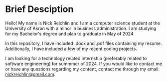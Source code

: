 # Brief Desciption 

Hello! My name is Nick Reichlin and I am a computer science student at the University of Akron with a minor in business administration. I am studying for my Bachelor's degree and plan to graduate in May of 2024.

In this repository, I have included .docx and .pdf files containing my resume. Additionally, I have included a few of my recent coding projects. 

I am looking for a technology related internship (preferably related to software engineering) for summmer of 2024. If you would like to contact me or have any questions regarding my content, contact me through my email: nickreichlin@gmail.com. 
